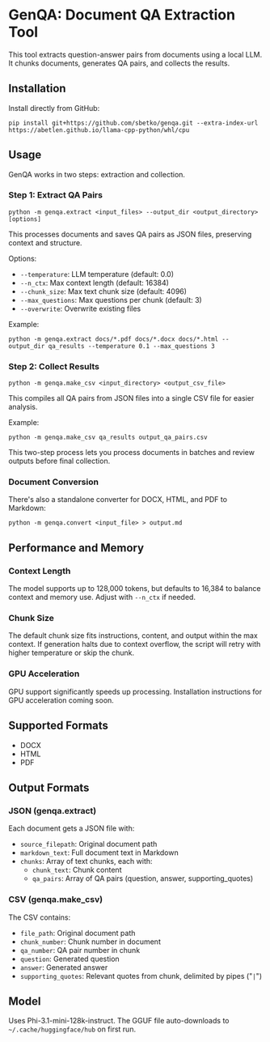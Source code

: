 # GenQA: Document QA Extraction Tool

This tool extracts question-answer pairs from documents using a local LLM. It chunks documents, generates QA pairs, and collects the results.

## Installation

Install directly from GitHub:

```
pip install git+https://github.com/sbetko/genqa.git --extra-index-url https://abetlen.github.io/llama-cpp-python/whl/cpu
```

## Usage

GenQA works in two steps: extraction and collection.

### Step 1: Extract QA Pairs

```
python -m genqa.extract <input_files> --output_dir <output_directory> [options]
```

This processes documents and saves QA pairs as JSON files, preserving context and structure.

Options:
- `--temperature`: LLM temperature (default: 0.0)
- `--n_ctx`: Max context length (default: 16384)
- `--chunk_size`: Max text chunk size (default: 4096)
- `--max_questions`: Max questions per chunk (default: 3)
- `--overwrite`: Overwrite existing files

Example:
```
python -m genqa.extract docs/*.pdf docs/*.docx docs/*.html --output_dir qa_results --temperature 0.1 --max_questions 3
```

### Step 2: Collect Results

```
python -m genqa.make_csv <input_directory> <output_csv_file>
```

This compiles all QA pairs from JSON files into a single CSV file for easier analysis.

Example:
```
python -m genqa.make_csv qa_results output_qa_pairs.csv
```

This two-step process lets you process documents in batches and review outputs before final collection.

### Document Conversion

There's also a standalone converter for DOCX, HTML, and PDF to Markdown:

```
python -m genqa.convert <input_file> > output.md
```

## Performance and Memory

### Context Length

The model supports up to 128,000 tokens, but defaults to 16,384 to balance context and memory use. Adjust with `--n_ctx` if needed.

### Chunk Size

The default chunk size fits instructions, content, and output within the max context. If generation halts due to context overflow, the script will retry with higher temperature or skip the chunk.

### GPU Acceleration

GPU support significantly speeds up processing. Installation instructions for GPU acceleration coming soon.

## Supported Formats

- DOCX
- HTML
- PDF

## Output Formats

### JSON (genqa.extract)

Each document gets a JSON file with:
- `source_filepath`: Original document path
- `markdown_text`: Full document text in Markdown
- `chunks`: Array of text chunks, each with:
  - `chunk_text`: Chunk content
  - `qa_pairs`: Array of QA pairs (question, answer, supporting_quotes)

### CSV (genqa.make_csv)

The CSV contains:
- `file_path`: Original document path
- `chunk_number`: Chunk number in document
- `qa_number`: QA pair number in chunk
- `question`: Generated question
- `answer`: Generated answer
- `supporting_quotes`: Relevant quotes from chunk, delimited by pipes ("`|`")

## Model

Uses Phi-3.1-mini-128k-instruct. The GGUF file auto-downloads to `~/.cache/huggingface/hub` on first run.